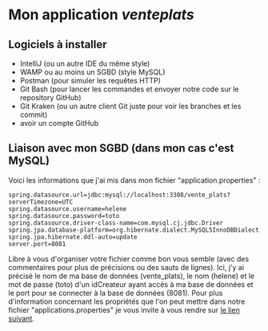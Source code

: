 # Mon application *venteplats*

## Logiciels à installer
* IntelliJ (ou un autre IDE du même style)
* WAMP ou au moins un SGBD (style MySQL)
* Postman (pour simuler les requêtes HTTP)
* Git Bash (pour lancer les commandes et envoyer notre code sur le repository GitHub)
* Git Kraken (ou un autre client Git juste pour voir les branches et les commit)
* avoir un compte GitHub

## Liaison avec mon SGBD (dans mon cas c'est MySQL)
Voici les informations que j'ai mis dans mon fichier "application.properties" :

    spring.datasource.url=jdbc:mysql://localhost:3308/vente_plats?serverTimezone=UTC
    spring.datasource.username=helene
    spring.datasource.password=toto
    spring.datasource.driver-class-name=com.mysql.cj.jdbc.Driver
    spring.jpa.database-platform=org.hibernate.dialect.MySQL5InnoDBDialect
    spring.jpa.hibernate.ddl-auto=update
    server.port=8081

Libre à vous d'organiser votre fichier comme bon vous semble (avec des commentaires pour plus de précisions ou des
sauts de lignes).
Ici, j'y ai précisé le nom de ma base de données (vente_plats), le nom (helene) et le mot de passe (toto) d'un
idCreateur ayant accès à ma base de données et le port pour se connecter à la base de données (8081). Pour plus
 d'information concernant les propriétés que l'on peut mettre dans notre fichier "applications.properties" je vous
 invite à vous rendre sur
 [le lien suivant](https://docs.spring.io/spring-boot/docs/current/reference/html/appendix-application-properties.html).




